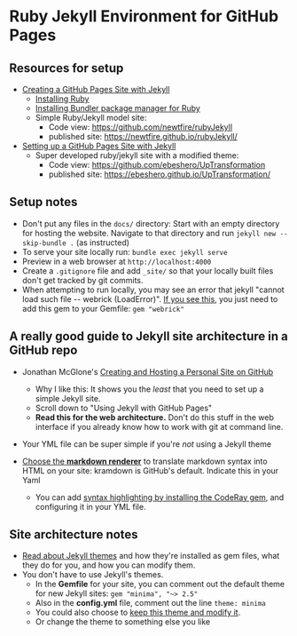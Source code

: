 # Ruby Jekyll Environment for GitHub Pages


## Resources for setup
* [Creating a GitHub Pages Site with Jekyll](https://docs.github.com/en/enterprise-server@3.1/pages/setting-up-a-github-pages-site-with-jekyll/creating-a-github-pages-site-with-jekyll)
     * [Installing Ruby](https://www.ruby-lang.org/en/documentation/installation/)
     * [Installing Bundler package manager for Ruby](https://bundler.io/)
     * Simple Ruby/Jekyll model site: 
          * Code view: <https://github.com/newtfire/rubyJekyll> 
          * published site: <https://newtfire.github.io/rubyJekyll/>
* [Setting up a GitHub Pages Site with Jekyll](https://docs.github.com/en/enterprise-server@3.1/pages/setting-up-a-github-pages-site-with-jekyll/adding-content-to-your-github-pages-site-using-jekyll) 
     * Super developed ruby/jekyll site with a modified theme:
          * Code view: <https://github.com/ebeshero/UpTransformation>
          * published site: <https://ebeshero.github.io/UpTransformation/>

## Setup notes
* Don't put any files in the `docs/` directory: Start with an empty directory for hosting the website. Navigate to that directory and run `jekyll new --skip-bundle .` (as instructed)
* To serve your site locally run: `bundle exec jekyll serve`
* Preview in a web browser at `http://localhost:4000`
* Create a `.gitignore` file and add `_site/` so that your locally built files don't get tracked by git commits.
* When attempting to run locally, you may see an error that jekyll "cannot load such file -- webrick (LoadError)". [If you see this](https://github.com/jekyll/jekyll/issues/8523), you just need to add this gem to your Gemfile: 
`gem "webrick"`

## A really good guide to Jekyll site architecture in a GitHub repo
* Jonathan McGlone's [Creating and Hosting a Personal Site on GitHub](http://jmcglone.com/guides/github-pages/index.html)
     * Why I like this: It shows you the *least* that you need to set up a simple Jekyll site.
     * Scroll down to "Using Jekyll with GitHub Pages"
     * **Read this for the web architecture.** Don't do this stuff in the web interface if you already know how to work with git at command line.

* Your YML file can be super simple if you're *not* using a Jekyll theme
* [Choose the **markdown renderer**](https://jekyllrb.com/docs/configuration/markdown/) to translate markdown syntax into HTML on your site: kramdown is GitHub's default. Indicate this in your Yaml
    * You can add [syntax highlighting by installing the CodeRay gem](https://github.com/kramdown/syntax-coderay), and configuring it in your YML file. 

    
## Site architecture notes
* [Read about Jekyll themes](https://jekyllrb.com/docs/themes/) and how they're installed as gem files, what they do for you, and how you can modify them.
* You don't have to use Jekyll's themes. 
     * In the **Gemfile** for your site, you can comment out the default theme for new Jekyll sites:
	`gem "minima", "~> 2.5"`
	* Also in the **config.yml** file, comment out the line `theme: minima` 
     * You could also choose to [keep this theme and modify it](https://urishx.github.io/2020/12/16/Customizing-Jekyll%27s-default-theme.html). 
     * Or change the theme to something else you like   

